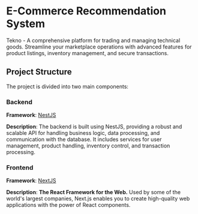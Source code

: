 # E-Commerce Recommendation System

Tekno - A comprehensive platform for trading and managing technical goods. Streamline your marketplace operations with advanced features for product listings, inventory management, and secure transactions.

## Project Structure

The project is divided into two main components:

### Backend

**Framework**: [NestJS](https://nestjs.com/)

**Description**: The backend is built using NestJS, providing a robust and scalable API for handling business logic, data processing, and communication with the database. It includes services for user management, product handling, inventory control, and transaction processing.

### Frontend

**Framework**: [NextJS](https://nextjs.org)

**Description**: **The React Framework for the Web.** Used by some of the world's largest companies, Next.js enables you to create high-quality web applications with the power of React components.
